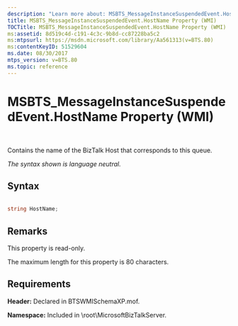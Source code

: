 ```yaml
---
description: "Learn more about: MSBTS_MessageInstanceSuspendedEvent.HostName Property (WMI)"
title: MSBTS_MessageInstanceSuspendedEvent.HostName Property (WMI)
TOCTitle: MSBTS_MessageInstanceSuspendedEvent.HostName Property (WMI)
ms:assetid: 8d519c4d-c191-4c3c-9b8d-cc87228ba5c2
ms:mtpsurl: https://msdn.microsoft.com/library/Aa561313(v=BTS.80)
ms:contentKeyID: 51529604
ms.date: 08/30/2017
mtps_version: v=BTS.80
ms.topic: reference
---
```


# MSBTS\_MessageInstanceSuspendedEvent.HostName Property (WMI)

 

Contains the name of the BizTalk Host that corresponds to this queue.

*The syntax shown is language neutral.*

## Syntax

```C#
  
string HostName;  
```

## Remarks

This property is read-only.

The maximum length for this property is 80 characters.

## Requirements

**Header:** Declared in BTSWMISchemaXP.mof.

**Namespace:** Included in \\root\\MicrosoftBizTalkServer.

